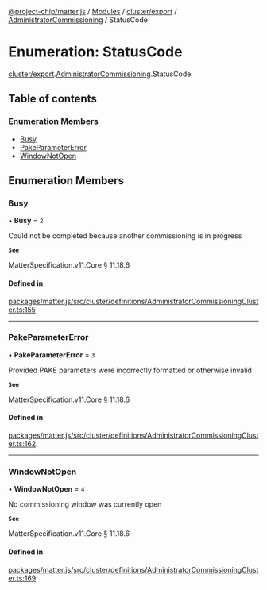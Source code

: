 [@project-chip/matter.js](../README.md) / [Modules](../modules.md) / [cluster/export](../modules/cluster_export.md) / [AdministratorCommissioning](../modules/cluster_export.AdministratorCommissioning.md) / StatusCode

# Enumeration: StatusCode

[cluster/export](../modules/cluster_export.md).[AdministratorCommissioning](../modules/cluster_export.AdministratorCommissioning.md).StatusCode

## Table of contents

### Enumeration Members

- [Busy](cluster_export.AdministratorCommissioning.StatusCode.md#busy)
- [PakeParameterError](cluster_export.AdministratorCommissioning.StatusCode.md#pakeparametererror)
- [WindowNotOpen](cluster_export.AdministratorCommissioning.StatusCode.md#windownotopen)

## Enumeration Members

### Busy

• **Busy** = ``2``

Could not be completed because another commissioning is in progress

**`See`**

MatterSpecification.v11.Core § 11.18.6

#### Defined in

[packages/matter.js/src/cluster/definitions/AdministratorCommissioningCluster.ts:155](https://github.com/project-chip/matter.js/blob/558e12c94a201592c28c7bc0743705360b3e5ca6/packages/matter.js/src/cluster/definitions/AdministratorCommissioningCluster.ts#L155)

___

### PakeParameterError

• **PakeParameterError** = ``3``

Provided PAKE parameters were incorrectly formatted or otherwise invalid

**`See`**

MatterSpecification.v11.Core § 11.18.6

#### Defined in

[packages/matter.js/src/cluster/definitions/AdministratorCommissioningCluster.ts:162](https://github.com/project-chip/matter.js/blob/558e12c94a201592c28c7bc0743705360b3e5ca6/packages/matter.js/src/cluster/definitions/AdministratorCommissioningCluster.ts#L162)

___

### WindowNotOpen

• **WindowNotOpen** = ``4``

No commissioning window was currently open

**`See`**

MatterSpecification.v11.Core § 11.18.6

#### Defined in

[packages/matter.js/src/cluster/definitions/AdministratorCommissioningCluster.ts:169](https://github.com/project-chip/matter.js/blob/558e12c94a201592c28c7bc0743705360b3e5ca6/packages/matter.js/src/cluster/definitions/AdministratorCommissioningCluster.ts#L169)
